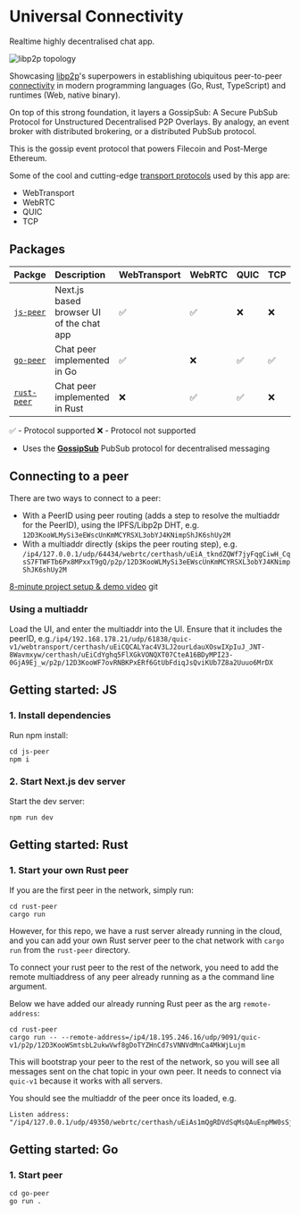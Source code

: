 # Universal Connectivity

Realtime highly decentralised chat app.

![libp2p topology](libp2p-hero.svg)

Showcasing [libp2p](https://libp2p.io/)'s superpowers in establishing ubiquitous peer-to-peer [connectivity](https://connectivity.libp2p.io/) in modern programming languages (Go, Rust, TypeScript) and runtimes (Web, native binary).

On top of this strong foundation, it layers a GossipSub: A Secure PubSub Protocol for Unstructured Decentralised P2P Overlays. By analogy, an event broker with distributed brokering, or a distributed PubSub protocol.

This is the gossip event protocol that powers Filecoin and Post-Merge Ethereum.

Some of the cool and cutting-edge [transport protocols](https://connectivity.libp2p.io/) used by this app are:

- WebTransport
- WebRTC
- QUIC
- TCP

## Packages

| Packge                          | Description                                      | WebTransport | WebRTC | QUIC | TCP |
|:--------------------------------| :----------------------------------------------- | ------------ | ------ | ---- | --- |
| [`js-peer`](./js-peer/)         | Next.js based browser UI of the chat app         | ✅           | ✅     | ❌   | ❌  |
| [`go-peer`](./go-peer/)         | Chat peer implemented in Go                      | ✅           | ❌     | ✅   | ✅  |
| [`rust-peer`](./rust-peer/)     | Chat peer implemented in Rust                    | ❌           | ✅     | ✅   | ❌  |

✅ - Protocol supported
❌ - Protocol not supported

- Uses the [**GossipSub**](https://docs.libp2p.io/concepts/pubsub/overview/) PubSub protocol for decentralised messaging

## Connecting to a peer

There are two ways to connect to a peer:
- With a PeerID using peer routing (adds a step to resolve the multiaddr for the PeerID), using the IPFS/Libp2p DHT, e.g. `12D3KooWLMySi3eEWscUnKmMCYRSXL3obYJ4KNimpShJK6shUy2M`
- With a multiaddr directly (skips the peer routing step), e.g. `/ip4/127.0.0.1/udp/64434/webrtc/certhash/uEiA_tkndZQWf7jyFqgCiwH_CqsS7FTWFTb6Px8MPxxT9gQ/p2p/12D3KooWLMySi3eEWscUnKmMCYRSXL3obYJ4KNimpShJK6shUy2M`

[8-minute project setup & demo video](https://share.descript.com/view/wYYLohdYx5X)
git
### Using a multiaddr

Load the UI, and enter the multiaddr into the UI. Ensure that it includes the peerID, e.g.`/ip4/192.168.178.21/udp/61838/quic-v1/webtransport/certhash/uEiCQCALYac4V3LJ2ourLdauXOswIXpIuJ_JNT-8Wavmxyw/certhash/uEiCdYghq5FlXGkVONQXT07CteA16BDyMPI23-0GjA9Ej_w/p2p/12D3KooWF7ovRNBKPxERf6GtUbFdiqJsQviKUb7Z8a2Uuuo6MrDX`


## Getting started: JS

### 1. Install dependencies

Run npm install:

```
cd js-peer
npm i
```

### 2. Start Next.js dev server

Start the dev server:

```
npm run dev
```

## Getting started: Rust

### 1. Start your own Rust peer

If you are the first peer in the network, simply run:

```
cd rust-peer
cargo run
```

However, for this repo, we have a rust server already running in the cloud, and you can add your own Rust server peer to the chat network with `cargo run` from the `rust-peer` directory.

To connect your rust peer to the rest of the network, you need to add the remote multiaddress of any peer already running as a the command line argument.

Below we have added our already running Rust peer as the arg `remote-address`:

```
cd rust-peer
cargo run -- --remote-address=/ip4/18.195.246.16/udp/9091/quic-v1/p2p/12D3KooWSmtsbL2ukwVwf8gDoTYZHnCd7sVNNVdMnCa4MkWjLujm
```

This will bootstrap your peer to the rest of the network, so you will see all messages sent on the chat topic in your own peer. It needs to connect via `quic-v1` because it works with all servers.

You should see the multiaddr of the peer once its loaded, e.g.

```
Listen address: "/ip4/127.0.0.1/udp/49350/webrtc/certhash/uEiAs1mQgRDVdSqMsQAuEnpMW0sSj6qc5jNvx2d0r3bQoiA/p2p/12D3KooWMzXTNGDLCKy6i6eAgJPMGCxuu7NJz33T9oC5kjByY27W
```


## Getting started: Go

### 1. Start peer

```
cd go-peer
go run .
```
